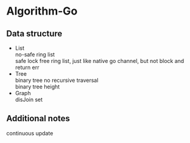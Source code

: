 # Algorithm-Go

## Data structure
* List  
no-safe ring list    
safe lock free ring list, just like native go channel, but not block and return err
* Tree  
binary tree no recursive traversal  
binary tree height
* Graph  
disJoin set

## Additional notes  
continuous update